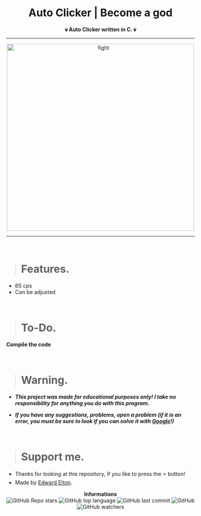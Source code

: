 <h1 align="center">Auto Clicker | Become a god</h1>

<p align='center'>
    <b>💀 Auto Clicker written in C. 💀</b>
</p>

----

<p align="center">
    <img src="https://user-images.githubusercontent.com/101296800/215628550-2eb1a9cd-d3e5-485b-84d6-fa88a126317a.png" alt="fight" width="500">
</p>

---

<br/>

> # Features.

* 65 cps
* Can be adjusted 

<br/>

> # To-Do.

**Compile the code**

<br/>

> # Warning.

* ***This project was made for educational purposes only! I take no responsibility for anything you do with this program.***

* ***If you have any suggestions, problems, open a problem (if it is an error, you must be sure to look if you can solve it with [Google](https://giybf.com)!)***

<br/>

> # Support me.

* Thanks for looking at this repository, if you like to press the ⭐ button!
* Made by [Edward Elton](https://github.com/edwardelton).

<p align="center">
    <b>Informations</b><br>
    <img alt="GitHub Repo stars" src="https://img.shields.io/github/stars/edwardelton/AutoClicker?color=313131">
    <img alt="GitHub top language" src="https://img.shields.io/github/languages/top/edwardelton/AutoClicker?color=313131">
    <img alt="GitHub last commit" src="https://img.shields.io/github/last-commit/edwardelton/AutoClicker?color=313131">
    <img alt="GitHub" src="https://img.shields.io/github/license/edwardelton/AutoClicker?color=313131">
    <img alt="GitHub watchers" src="https://img.shields.io/github/watchers/edwardelton/AutoClicker?color=313131">
</p>
